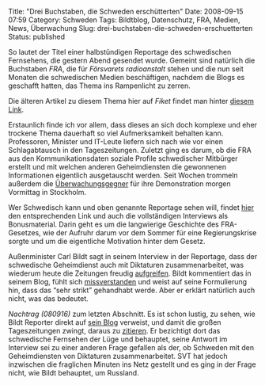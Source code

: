 Title: "Drei Buchstaben, die Schweden erschütterten"
Date: 2008-09-15 07:59
Category: Schweden
Tags: Bildtblog, Datenschutz, FRA, Medien, News, Überwachung
Slug: drei-buchstaben-die-schweden-erschuetterten
Status: published

So lautet der Titel einer halbstündigen Reportage des schwedischen
Fernsehens, die gestern Abend gesendet wurde. Gemeint sind natürlich die
Buchstaben *FRA*, die für *Försvarets radioanstalt* stehen und die nun
seit Monaten die schwedischen Medien beschäftigen, nachdem die Blogs es
geschafft hatten, das Thema ins Rampenlicht zu zerren.

Die älteren Artikel zu diesem Thema hier auf *Fiket* findet man hinter
[diesem Link](http://www.fiket.de/tag/fra/).

Erstaunlich finde ich vor allem, dass dieses an sich doch komplexe und
eher trockene Thema dauerhaft so viel Aufmerksamkeit behalten kann.
Professoren, Minister und IT-Leute liefern sich nach wie vor einen
Schlagabtausch in den Tageszeitungen. Zuletzt ging es darum, ob die FRA
aus den Kommunikationsdaten soziale Profile schwedischer Mitbürger
erstellt und mit welchen anderen Geheimdiensten die gewonnenen
Informationen eigentlich ausgetauscht werden. Seit Wochen trommeln
außerdem die [Überwachungsgegner](http://stoppafralagen.nu) für ihre
Demonstration morgen Vormittag in Stockholm.

Wer Schwedisch kann und oben genannte Reportage sehen will, findet
[hier](http://svt.se/svt/jsp/Crosslink.jsp?d=22620&a=1242575&lid=puff_1246413&lpos=extra_1)
den entsprechenden Link und auch die vollständigen Interviews als
Bonusmaterial. Darin geht es um die langwierige Geschichte des
FRA-Gesetzes, wie der Aufruhr darum vor dem Sommer für eine
Regierungskrise sorgte und um die eigentliche Motivation hinter dem
Gesetz.

Außenminister Carl Bildt sagt in seinem Interview in der Reportage, dass
der schwedische Geheimdienst auch mit Diktaturen zusammenarbeitet, was
wiederum heute die Zeitungen freudig
[aufgreifen](http://www.dn.se/DNet/jsp/polopoly.jsp?d=1042&a=828220).
Bildt kommentiert das in seinem Blog, fühlt sich
[missverstanden](http://carlbildt.wordpress.com/2008/09/14/lognaktig-tv-journalistik/)
und weist auf seine Formulierung hin, dass das “sehr strikt” gehandhabt
werde. Aber er erklärt natürlich auch nicht, was das bedeutet.

*Nachtrag (080916)* zum letzten Abschnitt. Es ist schon lustig, zu
sehen, wie Bildt Reporter direkt auf [sein
Blog](http://carlbildt.wordpress.com/) verweist, und damit die großen
Tageszeitungen zwingt, daraus zu
[zitieren](http://www.dn.se/DNet/jsp/polopoly.jsp?d=1042&a=828584). Er
bezichtigt dort das schwedische Fernsehen der Lüge und behauptet, seine
Antwort im Interview sei zu einer anderen Frage gefallen als der, ob
Schweden mit den Geheimdiensten von Diktaturen zusammenarbeitet. SVT hat
jedoch inzwischen die fraglichen Minuten ins Netz gestellt und es ging
in der Frage nicht, wie Bildt behauptet, um Russland.

